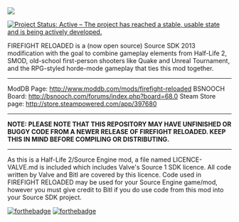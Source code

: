 <img src="http://i.imgur.com/Br6jx36.png">

[![Project Status: Active – The project has reached a stable, usable state and is being actively developed.](https://www.repostatus.org/badges/latest/active.svg)](https://www.repostatus.org/#active)

FIREFIGHT RELOADED is a (now open source) Source SDK 2013 modification with the goal to combine gameplay elements from Half-Life 2, SMOD, old-school first-person shooters like Quake and Unreal Tournament, and the RPG-styled horde-mode gameplay that ties this mod together. 

--------------------------------------------------------------

ModDB Page: http://www.moddb.com/mods/firefight-reloaded
BSNOOCH Board: http://bsnooch.com/forums/index.php?board=68.0
Steam Store page: http://store.steampowered.com/app/397680

-------------------------------------------------------------

<b>NOTE: PLEASE NOTE THAT THIS REPOSITORY MAY HAVE UNFINISHED OR BUGGY CODE FROM A NEWER RELEASE OF FIREFIGHT RELOADED. KEEP THIS IN MIND BEFORE COMPILING OR DISTRIBUTING.</b>

-------------------------------------------------------------

As this is a Half-Life 2/Source Engine mod, a file named LICENCE-VALVE.md is included which includes Valve's Source 1 SDK licence. All code written by Valve and Bitl are covered by this licence. Code used in FIREFIGHT RELOADED may be used for your Source Engine game/mod, however you must give credit to Bitl if you do use code from this mod into your Source SDK project.

[![forthebadge](https://forthebadge.com/images/badges/built-with-love.svg)](https://forthebadge.com) [![forthebadge](https://forthebadge.com/images/badges/made-with-c-plus-plus.svg)](https://forthebadge.com)

